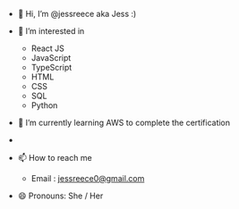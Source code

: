 - 👋 Hi, I’m @jessreece aka Jess :)
  
- 👀 I’m interested in
  - React JS
  - JavaScript
  - TypeScript
  - HTML
  - CSS
  - SQL
  - Python
    
- 🌱 I’m currently learning AWS to complete the certification
- 
- 📫 How to reach me 
  - Email : jessreece0@gmail.com
    
- 😄 Pronouns: She / Her
